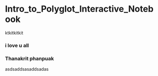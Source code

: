 # Intro_to_Polyglot_Interactive_Notebook

ktkitkitkit 
### i love u all
### Thanakrit phanpuak 
asdsaddsasaddsadas
